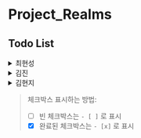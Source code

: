 # Project_Realms

## Todo List

<details>
<summary> 최현성</summary>

- [ ] Task 1
- [ ] Task 2
- [ ] Task 3
</details>

<details>
<summary> 김진</summary>

- [ ] Task 1
- [ ] Task 2
- [ ] Task 3
</details>

<details>
<summary> 김현지</summary>

- [ ] Task 1
- [ ] Task 2
- [ ] Task 3
</details>

> 체크박스 표시하는 방법:
> - [ ] 빈 체크박스는 `- [ ]` 로 표시
> - [x] 완료된 체크박스는 `- [x]` 로 표시
